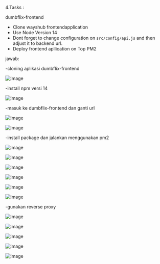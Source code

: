 4.Tasks :

dumbflix-frontend

- Clone wayshub frontendapplication
- Use Node Version 14
- Dont forget to change configuration on `src/config/api.js` and then adjust it to backend url.
- Deploy  frontend apllication on Top PM2

jawab:

-cloning aplikasi dumbflix-frontend

![image](https://github.com/user-attachments/assets/121b624d-a56f-4619-99da-5c041a5d9c51)

-install npm versi 14

![image](https://github.com/user-attachments/assets/fef44fd8-02e5-46e5-8274-5f2661915e39)

-masuk ke dumbflix-frontend dan ganti url

![image](https://github.com/user-attachments/assets/698ba5d8-cc04-422f-b244-4f592224b6bf)

![image](https://github.com/user-attachments/assets/8afa790a-89d0-4fda-a436-44a75ef38404)

-install package dan jalankan menggunakan pm2

![image](https://github.com/user-attachments/assets/45241784-6670-4ee2-8fdd-66db8ec058d6)

![image](https://github.com/user-attachments/assets/6f21e5bb-e5f1-4490-b882-f5d6f1ab67d0)

![image](https://github.com/user-attachments/assets/e0a1c0f9-97fc-43be-95dd-5cd93cfea24f)

![image](https://github.com/user-attachments/assets/dbbe8bfa-cdb8-4870-b559-42be5b0c4a75)

![image](https://github.com/user-attachments/assets/7ca89ef1-1cb2-41a5-b4b9-d804cdd803c4)

![image](https://github.com/user-attachments/assets/8232696f-f2e9-4e42-ac78-9dba1eef3536)

-gunakan reverse proxy

![image](https://github.com/user-attachments/assets/42c805ac-354b-4716-8b9e-ca41559b4dca)

![image](https://github.com/user-attachments/assets/4c39ed86-b290-461b-8982-7569bde3562e)

![image](https://github.com/user-attachments/assets/4acedb6f-9c9d-4acc-bbdd-38fa54dffc0d)

![image](https://github.com/user-attachments/assets/25cee9b7-91be-4cd9-bd61-fdbb2717a206)

![image](https://github.com/user-attachments/assets/46598489-6374-47f8-a739-e07f8e435984)
